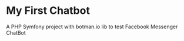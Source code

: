 My First Chatbot
================

A PHP Symfony project with botman.io lib to test Facebook Messenger ChatBot
